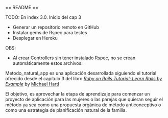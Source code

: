 == README ==

TODO: 
En index 3.0. Inicio del cap 3 
- Generar un repositorio remoto en GitHub
- Instalar gems de Rspec para testes
- Desplegar en Heroku

OBS:
- Al crear Controllers sin tener instalado Rspec, no se crean automáticamente estos archivos.


Metodo_natural_app es una aplicación desarrollada siguiendo el tutorial ofrecido desde el capítulo 3 del libro [*Ruby on Rails Tutorial: Learn Rails by Example*](http://railstutorial.org/) by [Michael Hartl](http://michaelhartl.com/)

El objetivo, es aprovechar la etapa de aprendizaje para comenzar un proyecto de aplicación para las mujeres o las parejas que quieran seguir el método ya sea como una propuesta orgánica de método anticonceptivo o como una estrategia de planificación natural de la familia.
